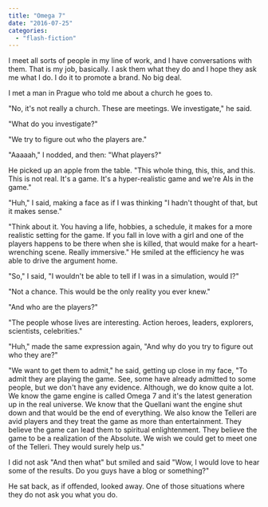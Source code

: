 ```yaml
---
title: "Omega 7"
date: "2016-07-25"
categories: 
  - "flash-fiction"
---
```


I meet all sorts of people in my line of work, and I have conversations with them. That is my job, basically. I ask them what they do and I hope they ask me what I do. I do it to promote a brand. No big deal.

I met a man in Prague who told me about a church he goes to.

"No, it's not really a church. These are meetings. We investigate," he said.

"What do you investigate?"

"We try to figure out who the players are."

"Aaaaah," I nodded, and then: "What players?"

He picked up an apple from the table. "This whole thing, this, this, and this. This is not real. It's a game. It's a hyper-realistic game and we're AIs in the game."

"Huh," I said, making a face as if I was thinking "I hadn't thought of that, but it makes sense."

"Think about it. You having a life, hobbies, a schedule, it makes for a more realistic setting for the game. If you fall in love with a girl and one of the players happens to be there when she is killed, that would make for a heart-wrenching scene. Really immersive." He smiled at the efficiency he was able to drive the argument home.

"So," I said, "I wouldn't be able to tell if I was in a simulation, would I?"

"Not a chance. This would be the only reality you ever knew."

"And who are the players?"

"The people whose lives are interesting. Action heroes, leaders, explorers, scientists, celebrities."

"Huh," made the same expression again, "And why do you try to figure out who they are?"

"We want to get them to admit," he said, getting up close in my face, "To admit they are playing the game. See, some have already admitted to some people, but we don't have any evidence. Although, we do know quite a lot. We know the game engine is called Omega 7 and it's the latest generation up in the real universe. We know that the Quellani want the engine shut down and that would be the end of everything. We also know the Telleri are avid players and they treat the game as more than entertainment. They believe the game can lead them to spiritual enlightenment. They believe the game to be a realization of the Absolute. We wish we could get to meet one of the Telleri. They would surely help us."

I did not ask "And then what" but smiled and said "Wow, I would love to hear some of the results. Do you guys have a blog or something?"

He sat back, as if offended, looked away. One of those situations where they do not ask you what you do.
